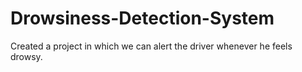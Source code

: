 # Drowsiness-Detection-System
Created a project in which we can alert the driver whenever he feels drowsy. 
